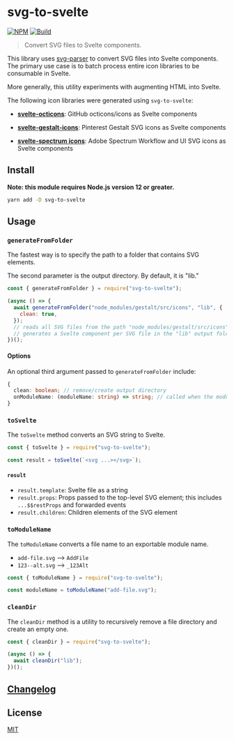 # svg-to-svelte

[![NPM][npm]][npm-url]
[![Build][build]][build-badge]

> Convert SVG files to Svelte components.

This library uses [svg-parser](https://github.com/Rich-Harris/svg-parser) to convert SVG files into Svelte components. The primary use case is to batch process entire icon libraries to be consumable in Svelte.

More generally, this utility experiments with augmenting HTML into Svelte.

The following icon libraries were generated using `svg-to-svelte`:

- **[svelte-octicons](https://github.com/metonym/svelte-octicons)**: GitHub octicons/icons as Svelte components

- **[svelte-gestalt-icons](https://github.com/metonym/svelte-gestalt-icons)**: Pinterest Gestalt SVG icons as Svelte components

- **[svelte-spectrum icons](https://github.com/metonym/svelte-spectrum-icons)**: Adobe Spectrum Workflow and UI SVG icons as Svelte components

## Install

**Note: this module requires Node.js version 12 or greater.**

```bash
yarn add -D svg-to-svelte
```

## Usage

### `generateFromFolder`

The fastest way is to specify the path to a folder that contains SVG elements.

The second parameter is the output directory. By default, it is "lib."

```js
const { generateFromFolder } = require("svg-to-svelte");

(async () => {
  await generateFromFolder("node_modules/gestalt/src/icons", "lib", {
    clean: true,
  });
  // reads all SVG files from the path "node_modules/gestalt/src/icons"
  // generates a Svelte component per SVG file in the "lib" output folder
})();
```

#### Options

An optional third argument passed to `generateFromFolder` include:

```ts
{
  clean: boolean; // remove/create output directory
  onModuleName: (moduleName: string) => string; // called when the moduleName is created
}
```

### `toSvelte`

The `toSvelte` method converts an SVG string to Svelte.

```js
const { toSvelte } = require("svg-to-svelte");

const result = toSvelte(`<svg ...></svg>`);
```

#### `result`

- `result.template`: Svelte file as a string
- `result.props`: Props passed to the top-level SVG element; this includes `...$$restProps` and forwarded events
- `result.children`: Children elements of the SVG element

### `toModuleName`

The `toModuleName` converts a file name to an exportable module name.

- `add-file.svg` --> `AddFile`
- `123--alt.svg` --> `_123Alt`

```ts
const { toModuleName } = require("svg-to-svelte");

const moduleName = toModuleName("add-file.svg");
```

### `cleanDir`

The `cleanDir` method is a utility to recursively remove a file directory and create an empty one.

```ts
const { cleanDir } = require("svg-to-svelte");

(async () => {
  await cleanDir("lib");
})();
```

## [Changelog](CHANGELOG.md)

## License

[MIT](LICENSE)

[npm]: https://img.shields.io/npm/v/svg-to-svelte.svg?color=blue
[npm-url]: https://npmjs.com/package/svg-to-svelte
[build]: https://travis-ci.com/metonym/svg-to-svelte.svg?branch=master
[build-badge]: https://travis-ci.com/metonym/svg-to-svelte
